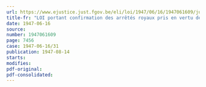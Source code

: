 ```yaml
---
url: https://www.ejustice.just.fgov.be/eli/loi/1947/06/16/1947061609/justel
title-fr: "LOI portant confirmation des arrêtés royaux pris en vertu de la loi du 1er mai 1939 et en vertu de la loi du 10 juin 1937"
date: 1947-06-16
source:
number: 1947061609
page: 7456
case: 1947-06-16/31
publication: 1947-08-14
starts:
modifies:
pdf-original:
pdf-consolidated:
---
```


